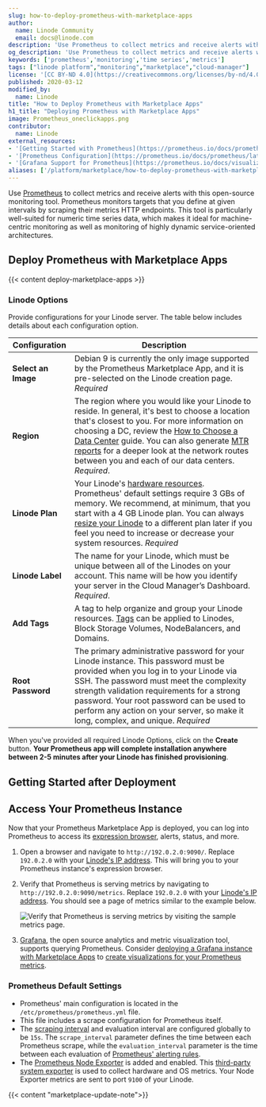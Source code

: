 ```yaml
---
slug: how-to-deploy-prometheus-with-marketplace-apps
author:
  name: Linode Community
  email: docs@linode.com
description: 'Use Prometheus to collect metrics and receive alerts with this open-source monitoring tool. Easily deploy Prometheus using Marketplace Apps.'
og_description: 'Use Prometheus to collect metrics and receive alerts with this open-source monitoring tool. Easily deploy Prometheus using Marketplace Apps.'
keywords: ['prometheus','monitoring','time series','metrics']
tags: ["linode platform","monitoring","marketplace","cloud-manager"]
license: '[CC BY-ND 4.0](https://creativecommons.org/licenses/by-nd/4.0)'
published: 2020-03-12
modified_by:
  name: Linode
title: "How to Deploy Prometheus with Marketplace Apps"
h1_title: "Deploying Prometheus with Marketplace Apps"
image: Prometheus_oneclickapps.png
contributor:
  name: Linode
external_resources:
- '[Getting Started with Prometheus](https://prometheus.io/docs/prometheus/latest/getting_started/)'
- '[Prometheus Configuration](https://prometheus.io/docs/prometheus/latest/configuration/configuration/)'
- '[Grafana Support for Prometheus](https://prometheus.io/docs/visualization/grafana/)'
aliases: ['/platform/marketplace/how-to-deploy-prometheus-with-marketplace-apps/', '/platform/one-click/how-to-deploy-prometheus-with-one-click-apps/']
---
```


Use [Prometheus](https://prometheus.io/docs/introduction/overview/) to collect metrics and receive alerts with this open-source monitoring tool. Prometheus monitors targets that you define at given intervals by scraping their metrics HTTP endpoints. This tool is particularly well-suited for numeric time series data, which makes it ideal for machine-centric monitoring as well as monitoring of highly dynamic service-oriented architectures.

## Deploy Prometheus with Marketplace Apps

{{< content deploy-marketplace-apps >}}

### Linode Options

Provide configurations for your Linode server. The table below includes details about each configuration option.

| **Configuration** | **Description** |
|-------------------|-----------------|
| **Select an Image** | Debian 9 is currently the only image supported by the Prometheus Marketplace App, and it is pre-selected on the Linode creation page. *Required* |
| **Region** | The region where you would like your Linode to reside. In general, it's best to choose a location that's closest to you. For more information on choosing a DC, review the [How to Choose a Data Center](/docs/platform/how-to-choose-a-data-center) guide. You can also generate [MTR reports](/docs/networking/diagnostics/diagnosing-network-issues-with-mtr/) for a deeper look at the network routes between you and each of our data centers. *Required*. |
| **Linode Plan** | Your Linode's [hardware resources](/docs/platform/how-to-choose-a-linode-plan/#hardware-resource-definitions). Prometheus' default settings require 3 GBs of memory. We recommend, at minimum, that you start with a 4 GB Linode plan. You can always [resize your Linode](/docs/platform/disk-images/resizing-a-linode/) to a different plan later if you feel you need to increase or decrease your system resources. *Required*  |
| **Linode Label** | The name for your Linode, which must be unique between all of the Linodes on your account. This name will be how you identify your server in the Cloud Manager’s Dashboard. *Required*. |
| **Add Tags** | A tag to help organize and group your Linode resources. [Tags](/docs/quick-answers/linode-platform/tags-and-groups/) can be applied to Linodes, Block Storage Volumes, NodeBalancers, and Domains. |
| **Root Password** | The primary administrative password for your Linode instance. This password must be provided when you log in to your Linode via SSH. The password must meet the complexity strength validation requirements for a strong password. Your root password can be used to perform any action on your server, so make it long, complex, and unique. *Required* |

When you've provided all required Linode Options, click on the **Create** button. **Your Prometheus app will complete installation anywhere between 2-5 minutes after your Linode has finished provisioning**.

## Getting Started after Deployment
## Access Your Prometheus Instance

Now that your Prometheus Marketplace App is deployed, you can log into Prometheus to access its [expression browser](https://prometheus.io/docs/prometheus/latest/getting_started/#using-the-graphing-interface), alerts, status, and more.

1. Open a browser and navigate to `http://192.0.2.0:9090/`. Replace `192.0.2.0` with your [Linode's IP address](/docs/quick-answers/linode-platform/find-your-linodes-ip-address/). This will bring you to your Prometheus instance's expression browser.

1. Verify that Prometheus is serving metrics by navigating to `http://192.0.2.0:9090/metrics`. Replace `192.0.2.0` with your [Linode's IP address](/docs/quick-answers/linode-platform/find-your-linodes-ip-address/). You should see a page of metrics similar to the example below.

    ![Verify that Prometheus is serving metrics by visiting the sample metrics page.](example-metrics.png)

1. [Grafana](https://grafana.com/), the open source analytics and metric visualization tool, supports querying Prometheus. Consider [deploying a Grafana instance with Marketplace Apps](/docs/platform/marketplace/how-to-deploy-grafana-with-marketplace-apps/) to [create visualizations for your Prometheus metrics](https://prometheus.io/docs/visualization/grafana/#using).

### Prometheus Default Settings

- Prometheus' main configuration is located in the `/etc/prometheus/prometheus.yml` file.
- This file includes a scrape configuration for Prometheus itself.
- The [scraping interval](https://prometheus.io/docs/prometheus/latest/configuration/configuration/#scrape_config) and evaluation interval are configured globally to be `15s`. The `scrape_interval` parameter defines the time between each Prometheus scrape, while the `evaluation_interval` parameter is the time between each evaluation of [Prometheus' alerting rules](https://prometheus.io/docs/prometheus/latest/configuration/alerting_rules/).
- The [Prometheus Node Exporter](https://github.com/prometheus/node_exporter) is added and enabled. This [third-party system exporter](https://prometheus.io/docs/instrumenting/exporters/) is used to collect hardware and OS metrics. Your Node Exporter metrics are sent to port `9100` of your Linode.

{{< content "marketplace-update-note">}}
